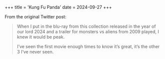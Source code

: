 +++
title = 'Kung Fu Panda'
date = 2024-09-27
+++

From the original Twitter post:

> When I put in the blu-ray from this collection released in the year of our lord 2024 and a trailer for monsters vs aliens from 2009 played, I knew it would be peak. 
>
> I’ve seen the first movie enough times to know it’s great, it’s the other 3 I’ve never seen.